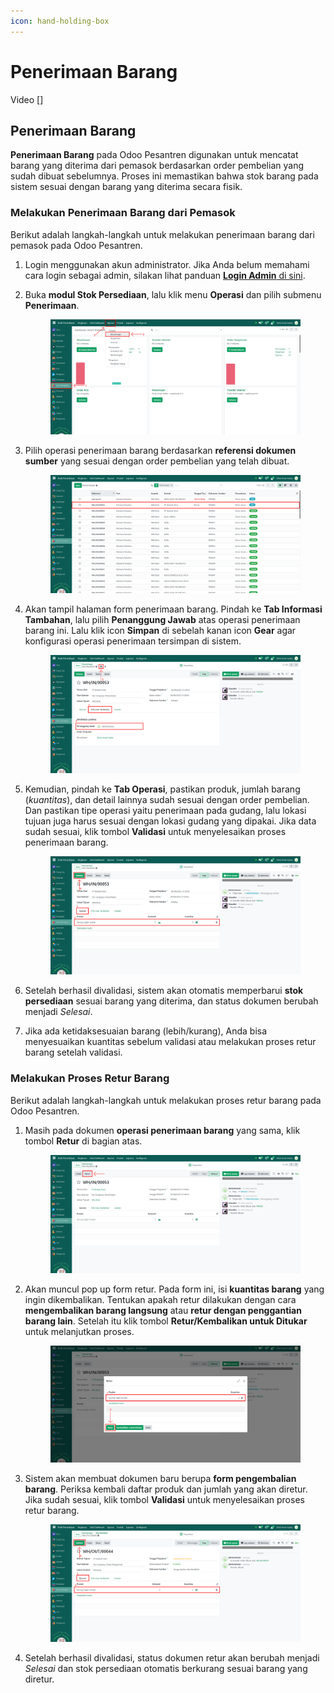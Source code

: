 ```yaml
---
icon: hand-holding-box
---
```


# Penerimaan Barang

Video \[]

## Penerimaan Barang&#x20;

**Penerimaan Barang** pada Odoo Pesantren digunakan untuk mencatat barang yang diterima dari pemasok berdasarkan order pembelian yang sudah dibuat sebelumnya. Proses ini memastikan bahwa stok barang pada sistem sesuai dengan barang yang diterima secara fisik.

### Melakukan Penerimaan Barang dari Pemasok

Berikut adalah langkah-langkah untuk melakukan penerimaan barang dari pemasok pada Odoo Pesantren.

1. Login menggunakan akun administrator. Jika Anda belum memahami cara login sebagai admin, silakan lihat panduan [**Login Admin** di sini](../../panduan-login/login-admin.md).
2.  Buka **modul Stok Persediaan**, lalu klik menu **Operasi** dan pilih submenu **Penerimaan**.

    <figure><img src="../../.gitbook/assets/images-491.png" alt=""><figcaption></figcaption></figure>


3.  Pilih operasi penerimaan barang berdasarkan **referensi dokumen sumber** yang sesuai dengan order pembelian yang telah dibuat.

    <figure><img src="../../.gitbook/assets/images-492.png" alt=""><figcaption></figcaption></figure>


4.  Akan tampil halaman form penerimaan barang. Pindah ke **Tab Informasi Tambahan**, lalu pilih **Penanggung Jawab** atas operasi penerimaan barang ini. Lalu klik icon **Simpan** di sebelah kanan icon **Gear** agar konfigurasi operasi penerimaan tersimpan di sistem.

    <figure><img src="../../.gitbook/assets/images-493.png" alt=""><figcaption></figcaption></figure>


5.  Kemudian, pindah ke **Tab Operasi**, pastikan produk, jumlah barang (_kuantitas_), dan detail lainnya sudah sesuai dengan order pembelian. Dan pastikan tipe operasi yaitu penerimaan pada gudang, lalu lokasi tujuan juga harus sesuai dengan lokasi gudang yang dipakai. Jika data sudah sesuai, klik tombol **Validasi** untuk menyelesaikan proses penerimaan barang.

    <figure><img src="../../.gitbook/assets/images-494.png" alt=""><figcaption></figcaption></figure>


6. Setelah berhasil divalidasi, sistem akan otomatis memperbarui **stok persediaan** sesuai barang yang diterima, dan status dokumen berubah menjadi _Selesai_.
7. Jika ada ketidaksesuaian barang (lebih/kurang), Anda bisa menyesuaikan kuantitas sebelum validasi atau melakukan proses retur barang setelah validasi.

### Melakukan Proses Retur Barang

Berikut adalah langkah-langkah untuk melakukan proses retur barang pada Odoo Pesantren.

1.  Masih pada dokumen **operasi penerimaan barang** yang sama, klik tombol **Retur** di bagian atas.

    <figure><img src="../../.gitbook/assets/images-495.png" alt=""><figcaption></figcaption></figure>


2.  Akan muncul pop up form retur. Pada form ini, isi **kuantitas barang** yang ingin dikembalikan. Tentukan apakah retur dilakukan dengan cara **mengembalikan barang langsung** atau **retur dengan penggantian barang lain**. Setelah itu klik tombol **Retur/Kembalikan untuk Ditukar** untuk melanjutkan proses.

    <figure><img src="../../.gitbook/assets/images-496.png" alt=""><figcaption></figcaption></figure>


3.  Sistem akan membuat dokumen baru berupa **form pengembalian barang**. Periksa kembali daftar produk dan jumlah yang akan diretur. Jika sudah sesuai, klik tombol **Validasi** untuk menyelesaikan proses retur barang.

    <figure><img src="../../.gitbook/assets/images-497 (1).png" alt=""><figcaption></figcaption></figure>


4. Setelah berhasil divalidasi, status dokumen retur akan berubah menjadi _Selesai_ dan stok persediaan otomatis berkurang sesuai barang yang diretur.
